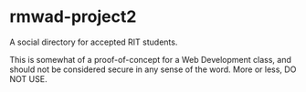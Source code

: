 rmwad-project2
==============

A social directory for accepted RIT students.

This is somewhat of a proof-of-concept for a Web Development class, and should not be considered secure in any sense of the word. More or less, DO NOT USE.
